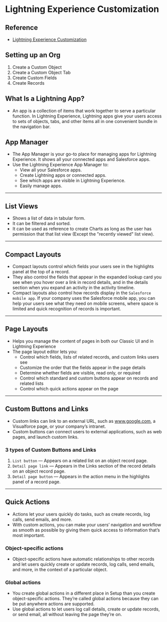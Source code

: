 # Lightning Experience Customization

## Reference
- [Lightning Experience Customization](https://trailhead.salesforce.com/trails/force_com_admin_beginner/modules/lex_customization)

## Setting up an Org
1. Create a Custom Object
2. Create a Custom Object Tab
3. Create Custom Fields
4. Create Records

## What Is a Lightning App?
- An app is a collection of items that work together to serve a particular function. In Lightning Experience, Lightning apps give your users access to sets of objects, tabs, and other items all in one convenient bundle in the navigation bar.

## App Manager
- The App Manager is your go-to place for managing apps for Lightning Experience. It shows all your connected apps and Salesforce apps.
- Use the Lightning Experience App Manager to:
  - View all your Salesforce apps.
  - Create Lightning apps or connected apps.
  - See which apps are visible in Lightning Experience.
  - Easily manage apps.

---

## List Views
- Shows a list of data in tabular form.
- It can be filtered and sorted.
- It can be used as reference to create Charts as long as the user has permission that that list view (Except the "recently viewed" list view).

---

## Compact Layouts
- Compact layouts control which fields your users see in the highlights panel at the top of a record.
- They also control the fields that appear in the expanded lookup card you see when you hover over a link in record details, and in the details section when you expand an activity in the activity timeline.
- Compact layouts also control how records display in the `Salesforce mobile app`. If your company uses the Salesforce mobile app, you can help your users see what they need on mobile screens, where space is limited and quick recognition of records is important.

---

## Page Layouts
- Helps you manage the content of pages in both our Classic UI and in Lightning Experience
- The page layout editor lets you:
  - Control which fields, lists of related records, and custom links users see
  - Customize the order that the fields appear in the page details
  - Determine whether fields are visible, read only, or required
  - Control which standard and custom buttons appear on records and related lists
  - Control which quick actions appear on the page

---

## Custom Buttons and Links
- Custom links can link to an external URL, such as www.google.com, a Visualforce page, or your company’s intranet.
- Custom buttons can connect users to external applications, such as web pages, and launch custom links.

### 3 types of Custom Buttons and Links
1. `List button` — Appears on a related list on an object record page.
2. `Detail page link` — Appears in the Links section of the record details on an object record page.
3. `Detail page button` — Appears in the action menu in the highlights panel of a record page.

---

## Quick Actions
- Actions let your users quickly do tasks, such as create records, log calls, send emails, and more.
- With custom actions, you can make your users’ navigation and workflow as smooth as possible by giving them quick access to information that’s most important.

### Object-specific actions
- Object-specific actions have automatic relationships to other records and let users quickly create or update records, log calls, send emails, and more, in the context of a particular object.

### Global actions
- You create global actions in a different place in Setup than you create object-specific actions. They’re called global actions because they can be put anywhere actions are supported.
- Use global actions to let users log call details, create or update records, or send email, all without leaving the page they’re on.